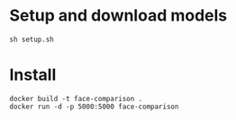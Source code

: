 # Setup and download models

```
sh setup.sh
```

# Install

```
docker build -t face-comparison .
docker run -d -p 5000:5000 face-comparison
```